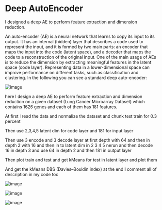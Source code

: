 # Deep AutoEncoder
I designed a deep AE to perform feature extraction and dimension reduction.

An auto-encoder (AE) is a neural network that learns to copy its input to its output. It has an internal (hidden) layer that describes a code used to represent the input, and it is formed by two main parts: an encoder that maps the input into the code (latent space), and a decoder that maps the code to a reconstruction of the original input. One of the main usage of AEs is to reduce the dimension by extracting meaningful features in the latent space (code layer). Representing data in a lower-dimensional space can improve performance on different tasks, such as classification and clustering. In the following you can see a standard deep auto-encoder:

![image](https://user-images.githubusercontent.com/24508376/219633309-1dc20416-1b46-44c6-8861-cff79b3002e1.png)


here I design a deep AE to perform feature extraction and dimension reduction on a given dataset (Lung Cancer Microarray Dataset) which contains 1626 genes and each of them has 181 features.

At first I read the data and normalize the dataset and chunk test train for 0.3 percent 

Then use 2,3,4,5 latent dim for code layer and 181 for input layer

Then use 3 encode and 3 decode layer at first depth with 64 and then in depth 2 with 16 and then in to latent dim in 2 3 4 5 nerun and then decode 16 in depth 3 and use 64 in depth 2 and then 181 in output layer

Then plot train and test and get kMeans for test in latent layer and plot them

And get the kMeans DBS (Davies–Bouldin index) at the end
I comment all of description in my code too

![image](https://user-images.githubusercontent.com/24508376/219633748-a21e6702-a5a3-4307-b040-e7ee26d64c5f.png)


![image](https://user-images.githubusercontent.com/24508376/219633827-465473a7-da4a-4339-88d0-f40bb426a1de.png)


![image](https://user-images.githubusercontent.com/24508376/219633892-231787bb-536a-45f4-a04f-9a811f22a9d7.png)

